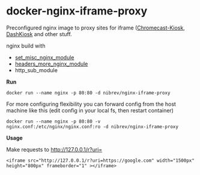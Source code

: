# docker-nginx-iframe-proxy
Preconfigured nginx image to proxy sites for iframe ([Chromecast-Kiosk](https://github.com/mrothenbuecher/Chromecast-Kiosk), [DashKiosk](https://github.com/vincentbernat/dashkiosk) and other stuff.

nginx build with 
* [set_misc_nginx_module](https://github.com/openresty/set-misc-nginx-module)
* [headers_more_nginx_module](https://github.com/openresty/headers-more-nginx-module)
* http_sub_module

**Run**
```
docker run --name nginx -p 80:80 -d nibrev/nginx-iframe-proxy
```
For more configuring flexibility you can forward config from the host machine like this (edit config in your local fs, then restart container)
```
docker run --name nginx -p 80:80 -v nginx.conf:/etc/nginx/nginx.conf:ro -d nibrev/nginx-iframe-proxy
```
**Usage**

Make requests to http://127.0.0.1/r?uri=
```
<iframe src="http://127.0.0.1/r?uri=https://google.com" width="1500px" height="800px" frameborder="1" ></iframe>
```